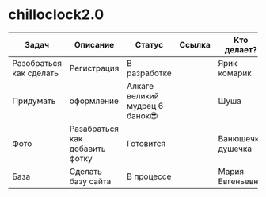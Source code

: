 # chilloclock2.0
|      Задач      |      Описание      |      Статус      |      Ссылка      |Кто делает?|
|-----------------|--------------------|------------------|------------------|-----------|
|Разобраться как сделать|Регистрация|В разработке| |Ярик комарик|
|Придумать | оформление| Алкаге великий мудрец 6 банок😎| |Шуша|
| Фото   | Разабраться как добавить фотку | Готовится |    |Ванюшечка душечка|
| База|Сделать базу сайта| В процессе| |Мария Евгеньевна|
